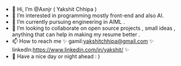 - 👋 Hi, I’m @Axnjr ( Yakshit Chhipa )
- 👀 I’m interested in programming mostly front-end and also AI.
- 🌱 I’m currently pursuing engineering in AIML .
- 💞️ I’m looking to collaborate on open source projects , small ideas , anything that can help in making my resume better .
- 📫 How to reach me ✨ gamil:yakshitchhipa@gmail.com ✨ linkedIn:https://www.linkedin.com/in/yakshit/  ✨ 
- 🤙 Have a nice day or night ahead : ) 

